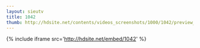 ```yaml
---
layout: sieutv
title: 1042
thumb: http://hdsite.net/contents/videos_screenshots/1000/1042/preview_360p.mp4.jpg
---
```

{% include iframe src='http://hdsite.net/embed/1042' %}
 
